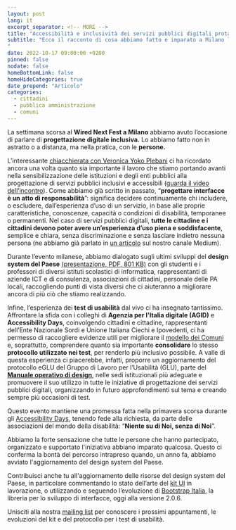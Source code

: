 ```yaml
---
layout: post
lang: it
excerpt_separator: <!-- MORE -->
title: "Accessibilità e inclusività dei servizi pubblici digitali protagoniste al Wired Next Fest"
subtitle: "Ecco il racconto di cosa abbiamo fatto e imparato a Milano lo scorso 7 e 8 ottobre
"
date: 2022-10-17 09:00:00 +0200
pinned: false
nodate: false
homeBottomLink: false
homeHideCategories: true
date_prepend: "Articolo"
categories:
  - cittadini
  - pubblica amministrazione
  - comuni
---
```


<!-- MORE -->
La settimana scorsa al **Wired Next Fest a Milano** abbiamo avuto l’occasione di parlare di **progettazione digitale inclusiva.** Lo abbiamo fatto non in astratto o a distanza, ma nella pratica, con le **persone.** 

L’interessante [chiacchierata con Veronica Yoko Plebani](https://www.wired.it/article/wired-next-fest-veronica-yoko-plebani-marco-maria-pedrazzo-inclusione/) ci ha ricordato ancora una volta quanto sia importante il lavoro che stiamo portando avanti nella sensibilizzazione delle istituzioni e degli enti pubblici alla progettazione di servizi pubblici inclusivi e accessibili ([guarda il video dell’incontro](https://www.linkedin.com/video/live/urn:li:ugcPost:6984180474311028736/)). Come abbiamo già scritto in passato, “**progettare interfacce è un atto di responsabilità**”: significa decidere continuamente chi includere, o escludere, dall’esperienza d’uso di un servizio, in base alle proprie caratteristiche, conoscenze, capacità o condizioni di disabilità, temporanee o permanenti. Nel caso di servizi pubblici digitali, **tutte le cittadine e i cittadini devono poter avere un’esperienza d’uso piena e soddisfacente**, semplice e chiara, senza discriminazione e senza lasciare indietro nessuna persona (ne abbiamo già parlato in [un articolo](https://medium.com/designers-italia/progettare-con-qualita-accessibilita-al-centro-del-design-system-del-paese-5e3599170099) sul nostro canale Medium).

Durante l’evento milanese, abbiamo dialogato sugli ultimi sviluppi del **design system del Paese** [(presentazione, PDF, 801 KB)](/assets/docs/DTD-AGID-A11Ydays-Wired-Next-Fest-2022.pdf) con gli studenti e i professori di diversi istituti scolastici di informatica, rappresentanti di aziende ICT e di consulenza, associazioni di cittadini, personale delle PA locali, raccogliendo punti di vista diversi che ci aiuteranno a migliorare ancora di più ciò che stiamo realizzando. 

Infine, l’esperienza dei **test di usabilità** dal vivo ci ha insegnato tantissimo. Affrontare la sfida con i colleghi di **Agenzia per l'Italia digitale (AGID)** e **Accessibility Days**, coinvolgendo cittadini e cittadine, rappresentanti dell’Ente Nazionale Sordi e Unione Italiana Ciechi e Ipovedenti, ci ha permesso di raccogliere evidenze utili per migliorare il [modello dei Comuni](https://designers.italia.it/modello/comuni/) e, soprattutto, comprendere quanto sia importante **consolidare** lo stesso **protocollo utilizzato nei test**, per renderlo più inclusivo possibile. A valle di questa esperienza ci piacerebbe, infatti, proporre un aggiornamento del protocollo eGLU del Gruppo di Lavoro per l’Usabilità (GLU), parte del **[Manuale operativo di design](https://designers.italia.it/linee-guida/#manuale)**, nelle sedi istituzionali più adeguate e promuovere il suo utilizzo in tutte le iniziative di progettazione dei servizi pubblici digitali, organizzando in futuro approfondimenti sul tema e creando sempre più occasioni di test. 

Questo evento mantiene una promessa fatta nella primavera scorsa durante gli [Accessibility Days](https://designers.italia.it/notizie/Accessibility-days-2022/), tenendo fede alla richiesta, da parte delle associazioni del mondo della disabilità: “**Niente su di Noi, senza di Noi**”.

Abbiamo la forte sensazione che tutte le persone che hanno partecipato, organizzato e supportato l'iniziativa abbiano imparato qualcosa. Questo ci conferma la bontà del percorso intrapreso quando, un anno fa, abbiamo avviato l'aggiornamento del design system del Paese.

Contribuisci anche tu all'aggiornamento delle risorse del design system del Paese, in particolare commentando lo stato dell’arte del [kit UI](https://www.figma.com/community/file/1105848677422572920) in lavorazione, o utilizzando e seguendo l’evoluzione di [Bootstrap Italia](https://italia.github.io/bootstrap-italia/), la libreria per lo sviluppo di interfacce, oggi alla versione 2.0.6. 

Unisciti alla nostra [mailing list](https://unisciti.designers.italia.it) per conoscere i prossimi appuntamenti, le evoluzioni del kit e del protocollo per i test di usabilità.